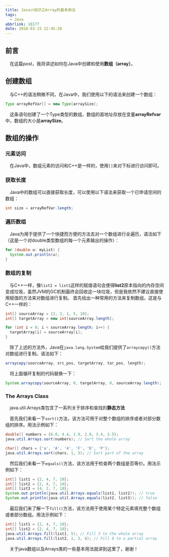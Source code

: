 ```yaml
---
title: Java小知识之Array的基本用法
tags:
  - Java
abbrlink: 18177
date: 2018-03-15 22:45:28
---
```

## 前言
&emsp;在这篇post，我将讲述如何在Java中创建和使用**数组（array）**。
<!-- more -->

## 创建数组
&emsp;与C++的语法稍微不同，在Java中，我们使用以下的语法来创建一个数组：
```java
Type arrayRefVar[] = new Type[arraySize];
```

&emsp;这条语句创建了一个Type类型的数组，数组的首地址存放在变量**arrayRefvar**中，数组的大小是**arraySize**。

## 数组的操作
### 元素访问
&emsp;在Java中，数组元素的访问和C++是一样的，使用`[]`来对下标进行访问即可。

### 获取长度
&emsp;Java中的数组可以直接获取长度，可以使用以下语法来获取一个已申请空间的数组：
```java
int size = arrayRefVar.length;
```

### 遍历数组
&emsp;Java为用于提供了一个快捷而方便的方法去对一个数组进行全遍历，语法如下（这是一个对double类型数组的每一个元素输出的操作）：
```Java
for (double u: myList) {
  System.out.println(u);
}
```

### 数组的复制
&emsp;与C++一样，像`list2 = list1`这样的赋值语句会使得**list2**原本指向的内存空间变成垃圾，虽然JVM的GC机制最终会回收这一块垃圾，但是我依然不建议直接使用赋值的方法来对数组进行复制。
首先给出一种常用的方法来复制数组，这是与C++一样的：
```java
int[] sourceArray = {2, 3, 1, 5, 10};
int[] targetArray = new int[sourceArray.length];

for (int i = 0; i < sourceArray.length; i++) {
  targetArray[i] = sourceArray[i];
}
```
&emsp;除了上述的方法外，Java在`java.lang.System`给我们提供了`arraycopy()`方法对数组进行复制。语法如下：
```Java
arraycopy(sourceArray, src_pos, targetArray, tar_pos, length);
```
&emsp;将上面循环复制的代码替换一下：
```Java
System.arraycopy(sourceArray, 0, targetArray, 0, sourceArray.length);
```

### The **Arrays** Class
&emsp;java.util.Arrays类包含了一系列关于排序和查找的**静态方法**

&emsp;首先我们来看一下`sort()`方法，该方法可用于对整个数组的排序或者对部分数组的排序。用法示例如下：
```java
double[] numbers = {6.0, 4.4, 1.9, 2.9, 3.4, 3.5};
java.util.Arrays.sort(numbers); // Sort the whole array

char[] chars = {'a', 'A', '4', 'F', 'D', 'P'};
java.util.Arrays.sort(chars, 1, 3); // Sort part of the array
```

&emsp;然后我们来看一下`equals()`方法，该方法用于检查两个数组是否等价。用法示例如下：
```Java
int[] list1 = {2, 4, 7, 10};
int[] list2 = {2, 4, 7, 10};
int[] list3 = {4, 2, 7, 10};
System.out.println(java.util.Arrays.equals(list1, list2)); // true
System.out.println(java.util.Arrays.equals(list2, list3)); // false
```

&emsp;最后我们来了解一下`fill()`方法，该方法用于使用某个特定元素填充整个数组或者部分数组。用法示例如下：
```java
int[] list1 = {2, 4, 7, 10};
int[] list2 = {2, 4, 7, 10};
java.util.Arrays.fill(list1, 5); // Fill 5 to the whole array
java.util.Arrays.fill(list2, 1, 3, 8); // Fill 8 to a partial array
```

&emsp;关于java数组以及Arrays类的一些基本用法就讲到这里了，谢谢！
